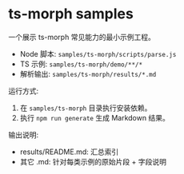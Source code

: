 # ts-morph samples

一个展示 ts-morph 常见能力的最小示例工程。

- Node 脚本: `samples/ts-morph/scripts/parse.js`
- TS 示例: `samples/ts-morph/demo/**/*`
- 解析输出: `samples/ts-morph/results/*.md`

运行方式:
1. 在 `samples/ts-morph` 目录执行安装依赖。
2. 执行 `npm run generate` 生成 Markdown 结果。

输出说明:
- results/README.md: 汇总索引
- 其它 .md: 针对每类示例的原始片段 + 字段说明

